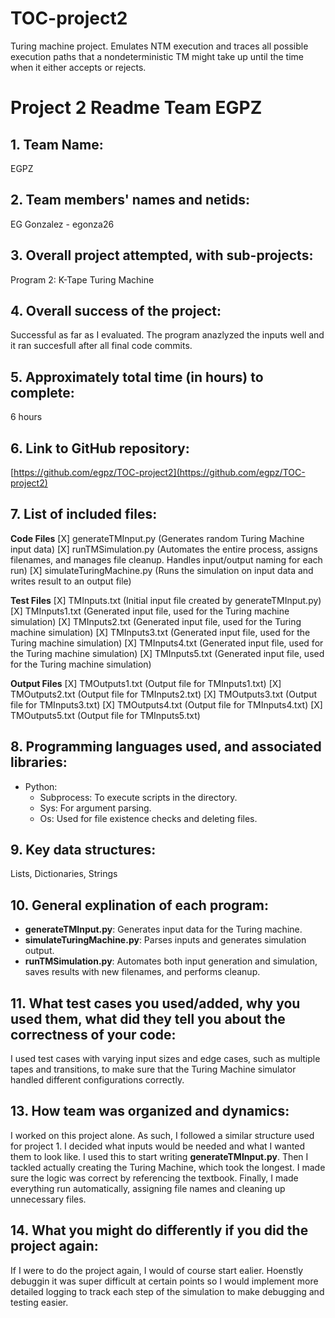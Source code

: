 # TOC-project2
Turing machine project. Emulates NTM execution and traces all possible execution paths that a nondeterministic TM might take up until the time when it either accepts or rejects.

# Project 2 Readme Team EGPZ

## 1. Team Name:
EGPZ

## 2. Team members' names and netids:
EG Gonzalez - egonza26

## 3. Overall project attempted, with sub-projects:
Program 2: K-Tape Turing Machine

## 4. Overall success of the project:
Successful as far as I evaluated. The program anazlyzed the inputs well and it ran succesfull after all final code commits.

## 5. Approximately total time (in hours) to complete:
6 hours

## 6. Link to GitHub repository:
[https://github.com/egpz/TOC-project2](https://github.com/egpz/TOC-project2)

## 7. List of included files:
**Code Files**
[X] generateTMInput.py (Generates random Turing Machine input data)
[X] runTMSimulation.py (Automates the entire process, assigns filenames, and manages file cleanup. Handles input/output naming for each run)
[X] simulateTuringMachine.py (Runs the simulation on input data and writes result to an output file)
 
  
**Test Files**
[X] TMInputs.txt  (Initial input file created by generateTMInput.py)
[X] TMInputs1.txt (Generated input file, used for the Turing machine simulation)
[X] TMInputs2.txt (Generated input file, used for the Turing machine simulation)
[X] TMInputs3.txt (Generated input file, used for the Turing machine simulation)
[X] TMInputs4.txt (Generated input file, used for the Turing machine simulation)
[X] TMInputs5.txt (Generated input file, used for the Turing machine simulation)

**Output Files**
[X] TMOutputs1.txt (Output file for TMInputs1.txt)
[X] TMOutputs2.txt  (Output file for TMInputs2.txt)
[X] TMOutputs3.txt  (Output file for TMInputs3.txt)
[X] TMOutputs4.txt  (Output file for TMInputs4.txt)
[X] TMOutputs5.txt  (Output file for TMInputs5.txt)

## 8. Programming languages used, and associated libraries:
- Python:
    - Subprocess: To execute scripts in the directory.
    - Sys: For argument parsing.
    - Os: Used for file existence checks and deleting files.


## 9. Key data structures:
Lists, Dictionaries, Strings

## 10. General explination of each program:
- **generateTMInput.py**: Generates input data for the Turing machine.
- **simulateTuringMachine.py**: Parses inputs and generates simulation output.
- **runTMSimulation.py**: Automates both input generation and simulation, saves results with new filenames, and performs cleanup.

## 11. What test cases you used/added, why you used them, what did they tell you about the correctness of your code:
I used test cases with varying input sizes and edge cases, such as multiple tapes and transitions, to make sure that the Turing Machine simulator handled different configurations correctly.

## 13. How team was organized and dynamics:
I worked on this project alone. As such, I followed a similar structure used for project 1. I decided  what inputs would be needed and what I wanted them to look like. I used this to start  writing **generateTMInput.py**. Then I tackled actually creating the Turing Machine, which took the longest. I made sure the logic was correct by referencing the textbook. Finally, I made everything run automatically, assigning file names and cleaning up unnecessary files.

## 14. What you might do differently if you did the project again:
If I were to do the project again, I would of course start ealier. Hoenstly debuggin it was super difficult at certain points so I would implement more detailed logging to track each step of the simulation to make debugging and testing easier.

